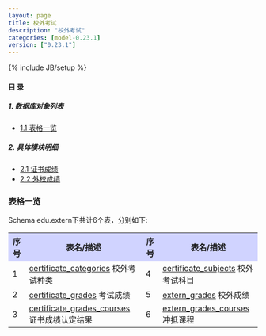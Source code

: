 ```yaml
---
layout: page
title: 校外考试 
description: "校外考试"
categories: [model-0.23.1]
version: ["0.23.1"]
---
```

{% include JB/setup %}

#### 目 录

##### 1. 数据库对象列表
  * [1.1 表格一览](index.html#表格一览)

##### 2. 具体模块明细
* [2.1 证书成绩](certificate.html)
* [2.2 外校成绩](extern.html)

### 表格一览
Schema edu.extern下共计6个表，分别如下:

<table class="table table-bordered table-striped table-condensed">
  <tr>
    <th style="background-color:#D0D3FF">序号</th>
    <th style="background-color:#D0D3FF">表名/描述</th>
    <th style="background-color:#D0D3FF">序号</th>
    <th style="background-color:#D0D3FF">表名/描述</th>
  </tr>
  <tr>
    <td>1</td>
    <td><a href="/edu/extern/certificate.html#表格-certificate_categories-校外考试种类">certificate_categories</a> 校外考试种类</td>
    <td>4</td>
    <td><a href="/edu/extern/certificate.html#表格-certificate_subjects-校外考试科目">certificate_subjects</a> 校外考试科目</td>
  </tr>
  <tr>
    <td>2</td>
    <td><a href="/edu/extern/certificate.html#表格-certificate_grades-考试成绩">certificate_grades</a> 考试成绩</td>
    <td>5</td>
    <td><a href="/edu/extern/extern.html#表格-extern_grades-校外成绩">extern_grades</a> 校外成绩</td>
  </tr>
  <tr>
    <td>3</td>
    <td><a href="/edu/extern/certificate.html#表格-certificate_grades_courses-证书成绩认定结果">certificate_grades_courses</a> 证书成绩认定结果</td>
    <td>6</td>
    <td><a href="/edu/extern/extern.html#表格-extern_grades_courses-冲抵课程">extern_grades_courses</a> 冲抵课程</td>
  </tr>
</table>

